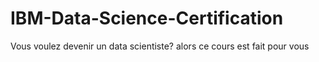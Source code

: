 # IBM-Data-Science-Certification

Vous voulez devenir un data scientiste? alors ce cours est fait pour vous
